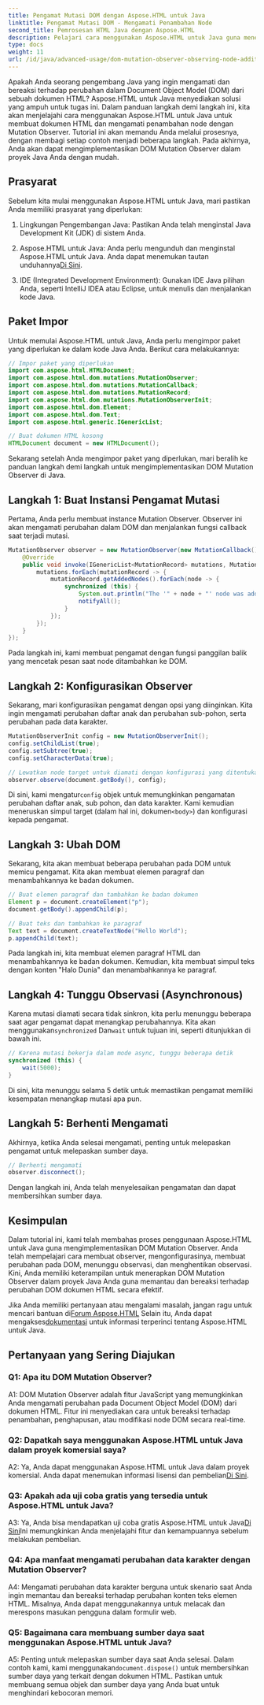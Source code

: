 ```yaml
---
title: Pengamat Mutasi DOM dengan Aspose.HTML untuk Java
linktitle: Pengamat Mutasi DOM - Mengamati Penambahan Node
second_title: Pemrosesan HTML Java dengan Aspose.HTML
description: Pelajari cara menggunakan Aspose.HTML untuk Java guna menerapkan DOM Mutation Observer dalam panduan langkah demi langkah ini. Pantau dan tanggapi perubahan DOM secara efektif.
type: docs
weight: 11
url: /id/java/advanced-usage/dom-mutation-observer-observing-node-additions/
---
```


Apakah Anda seorang pengembang Java yang ingin mengamati dan bereaksi terhadap perubahan dalam Document Object Model (DOM) dari sebuah dokumen HTML? Aspose.HTML untuk Java menyediakan solusi yang ampuh untuk tugas ini. Dalam panduan langkah demi langkah ini, kita akan menjelajahi cara menggunakan Aspose.HTML untuk Java untuk membuat dokumen HTML dan mengamati penambahan node dengan Mutation Observer. Tutorial ini akan memandu Anda melalui prosesnya, dengan membagi setiap contoh menjadi beberapa langkah. Pada akhirnya, Anda akan dapat mengimplementasikan DOM Mutation Observer dalam proyek Java Anda dengan mudah.

## Prasyarat

Sebelum kita mulai menggunakan Aspose.HTML untuk Java, mari pastikan Anda memiliki prasyarat yang diperlukan:

1. Lingkungan Pengembangan Java: Pastikan Anda telah menginstal Java Development Kit (JDK) di sistem Anda.

2.  Aspose.HTML untuk Java: Anda perlu mengunduh dan menginstal Aspose.HTML untuk Java. Anda dapat menemukan tautan unduhannya[Di Sini](https://releases.aspose.com/html/java/).

3. IDE (Integrated Development Environment): Gunakan IDE Java pilihan Anda, seperti IntelliJ IDEA atau Eclipse, untuk menulis dan menjalankan kode Java.

## Paket Impor

Untuk memulai Aspose.HTML untuk Java, Anda perlu mengimpor paket yang diperlukan ke dalam kode Java Anda. Berikut cara melakukannya:

```java
// Impor paket yang diperlukan
import com.aspose.html.HTMLDocument;
import com.aspose.html.dom.mutations.MutationObserver;
import com.aspose.html.dom.mutations.MutationCallback;
import com.aspose.html.dom.mutations.MutationRecord;
import com.aspose.html.dom.mutations.MutationObserverInit;
import com.aspose.html.dom.Element;
import com.aspose.html.dom.Text;
import com.aspose.html.generic.IGenericList;

// Buat dokumen HTML kosong
HTMLDocument document = new HTMLDocument();
```

Sekarang setelah Anda mengimpor paket yang diperlukan, mari beralih ke panduan langkah demi langkah untuk mengimplementasikan DOM Mutation Observer di Java.

## Langkah 1: Buat Instansi Pengamat Mutasi

Pertama, Anda perlu membuat instance Mutation Observer. Observer ini akan mengamati perubahan dalam DOM dan menjalankan fungsi callback saat terjadi mutasi.

```java
MutationObserver observer = new MutationObserver(new MutationCallback() {
    @Override
    public void invoke(IGenericList<MutationRecord> mutations, MutationObserver mutationObserver) {
        mutations.forEach(mutationRecord -> {
            mutationRecord.getAddedNodes().forEach(node -> {
                synchronized (this) {
                    System.out.println("The '" + node + "' node was added to the document.");
                    notifyAll();
                }
            });
        });
    }
});
```

Pada langkah ini, kami membuat pengamat dengan fungsi panggilan balik yang mencetak pesan saat node ditambahkan ke DOM.

## Langkah 2: Konfigurasikan Observer

Sekarang, mari konfigurasikan pengamat dengan opsi yang diinginkan. Kita ingin mengamati perubahan daftar anak dan perubahan sub-pohon, serta perubahan pada data karakter.

```java
MutationObserverInit config = new MutationObserverInit();
config.setChildList(true);
config.setSubtree(true);
config.setCharacterData(true);

// Lewatkan node target untuk diamati dengan konfigurasi yang ditentukan
observer.observe(document.getBody(), config);
```

 Di sini, kami mengatur`config` objek untuk memungkinkan pengamatan perubahan daftar anak, sub pohon, dan data karakter. Kami kemudian meneruskan simpul target (dalam hal ini, dokumen`<body>`) dan konfigurasi kepada pengamat.

## Langkah 3: Ubah DOM

Sekarang, kita akan membuat beberapa perubahan pada DOM untuk memicu pengamat. Kita akan membuat elemen paragraf dan menambahkannya ke badan dokumen.

```java
// Buat elemen paragraf dan tambahkan ke badan dokumen
Element p = document.createElement("p");
document.getBody().appendChild(p);

// Buat teks dan tambahkan ke paragraf
Text text = document.createTextNode("Hello World");
p.appendChild(text);
```

Pada langkah ini, kita membuat elemen paragraf HTML dan menambahkannya ke badan dokumen. Kemudian, kita membuat simpul teks dengan konten "Halo Dunia" dan menambahkannya ke paragraf.

## Langkah 4: Tunggu Observasi (Asynchronous)

Karena mutasi diamati secara tidak sinkron, kita perlu menunggu beberapa saat agar pengamat dapat menangkap perubahannya. Kita akan menggunakan`synchronized` Dan`wait` untuk tujuan ini, seperti ditunjukkan di bawah ini.

```java
// Karena mutasi bekerja dalam mode async, tunggu beberapa detik
synchronized (this) {
    wait(5000);
}
```

Di sini, kita menunggu selama 5 detik untuk memastikan pengamat memiliki kesempatan menangkap mutasi apa pun.

## Langkah 5: Berhenti Mengamati

Akhirnya, ketika Anda selesai mengamati, penting untuk melepaskan pengamat untuk melepaskan sumber daya.

```java
// Berhenti mengamati
observer.disconnect();
```

Dengan langkah ini, Anda telah menyelesaikan pengamatan dan dapat membersihkan sumber daya.

## Kesimpulan

Dalam tutorial ini, kami telah membahas proses penggunaan Aspose.HTML untuk Java guna mengimplementasikan DOM Mutation Observer. Anda telah mempelajari cara membuat observer, mengonfigurasinya, membuat perubahan pada DOM, menunggu observasi, dan menghentikan observasi. Kini, Anda memiliki keterampilan untuk menerapkan DOM Mutation Observer dalam proyek Java Anda guna memantau dan bereaksi terhadap perubahan DOM dokumen HTML secara efektif.

Jika Anda memiliki pertanyaan atau mengalami masalah, jangan ragu untuk mencari bantuan di[Forum Aspose.HTML](https://forum.aspose.com/) Selain itu, Anda dapat mengakses[dokumentasi](https://reference.aspose.com/html/java/) untuk informasi terperinci tentang Aspose.HTML untuk Java.

## Pertanyaan yang Sering Diajukan

### Q1: Apa itu DOM Mutation Observer?

A1: DOM Mutation Observer adalah fitur JavaScript yang memungkinkan Anda mengamati perubahan pada Document Object Model (DOM) dari dokumen HTML. Fitur ini menyediakan cara untuk bereaksi terhadap penambahan, penghapusan, atau modifikasi node DOM secara real-time.

### Q2: Dapatkah saya menggunakan Aspose.HTML untuk Java dalam proyek komersial saya?

 A2: Ya, Anda dapat menggunakan Aspose.HTML untuk Java dalam proyek komersial. Anda dapat menemukan informasi lisensi dan pembelian[Di Sini](https://purchase.aspose.com/buy).

### Q3: Apakah ada uji coba gratis yang tersedia untuk Aspose.HTML untuk Java?

 A3: Ya, Anda bisa mendapatkan uji coba gratis Aspose.HTML untuk Java[Di Sini](https://releases.aspose.com/)Ini memungkinkan Anda menjelajahi fitur dan kemampuannya sebelum melakukan pembelian.

### Q4: Apa manfaat mengamati perubahan data karakter dengan Mutation Observer?

A4: Mengamati perubahan data karakter berguna untuk skenario saat Anda ingin memantau dan bereaksi terhadap perubahan konten teks elemen HTML. Misalnya, Anda dapat menggunakannya untuk melacak dan merespons masukan pengguna dalam formulir web.

### Q5: Bagaimana cara membuang sumber daya saat menggunakan Aspose.HTML untuk Java?

 A5: Penting untuk melepaskan sumber daya saat Anda selesai. Dalam contoh kami, kami menggunakan`document.dispose()` untuk membersihkan sumber daya yang terkait dengan dokumen HTML. Pastikan untuk membuang semua objek dan sumber daya yang Anda buat untuk menghindari kebocoran memori.